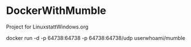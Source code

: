 # DockerWithMumble
Project for LinuxstattWindows.org


docker run -d -p 64738:64738 -p 64738:64738/udp userwhoami/mumble
